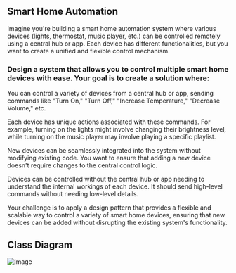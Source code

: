 ## Smart Home Automation

Imagine you're building a smart home automation system where various devices (lights, thermostat, music player, etc.) can be controlled remotely using a central hub or app. Each device has different functionalities, but you want to create a unified and flexible control mechanism.

### Design a system that allows you to control multiple smart home devices with ease. Your goal is to create a solution where:

You can control a variety of devices from a central hub or app, sending commands like "Turn On," "Turn Off," "Increase Temperature," "Decrease Volume," etc.

Each device has unique actions associated with these commands. For example, turning on the lights might involve changing their brightness level, while turning on the music player may involve playing a specific playlist.

New devices can be seamlessly integrated into the system without modifying existing code. You want to ensure that adding a new device doesn't require changes to the central control logic.

Devices can be controlled without the central hub or app needing to understand the internal workings of each device. It should send high-level commands without needing low-level details.

Your challenge is to apply a design pattern that provides a flexible and scalable way to control a variety of smart home devices, ensuring that new devices can be added without disrupting the existing system's functionality.

## Class Diagram
![image](https://github.com/JerryEsperanza/commandpattern/assets/142370600/803de011-db55-482b-8008-b0cf8c07bd1e)
